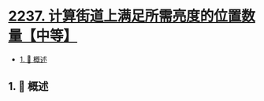 # [2237. 计算街道上满足所需亮度的位置数量【中等】](https://github.com/tnotesjs/TNotes.leetcode/tree/main/notes/2237.%20%E8%AE%A1%E7%AE%97%E8%A1%97%E9%81%93%E4%B8%8A%E6%BB%A1%E8%B6%B3%E6%89%80%E9%9C%80%E4%BA%AE%E5%BA%A6%E7%9A%84%E4%BD%8D%E7%BD%AE%E6%95%B0%E9%87%8F%E3%80%90%E4%B8%AD%E7%AD%89%E3%80%91)

<!-- region:toc -->

- [1. 📝 概述](#1--概述)

<!-- endregion:toc -->

## 1. 📝 概述
